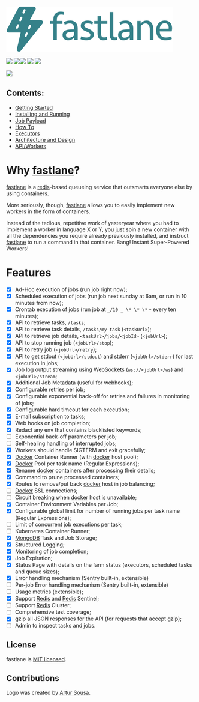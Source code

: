 ![](_static/fastlane-logo.svg)

[![](https://img.shields.io/badge/github-repo-lightgrey.svg)](https://github.com/heynemann/fastlane) [![](https://travis-ci.org/heynemann/fastlane.svg?branch=master)](https://travis-ci.org/heynemann/fastlane)[![](https://readthedocs.org/projects/fastlane/badge/?version=latest)](https://fastlane.readthedocs.io/en/latest/?badge=latest) [![](https://api.codacy.com/project/badge/Grade/55791f14727846f5a330f409ff4266c1)](https://www.codacy.com/app/heynemann/fastlane?utm_source=github.com&utm_medium=referral&utm_content=heynemann/fastlane&utm_campaign=Badge_Grade) [![](https://bettercodehub.com/edge/badge/heynemann/fastlane?branch=master)](https://bettercodehub.com/results/heynemann/fastlane)

[![](https://asciinema.org/a/219455.svg)](https://asciinema.org/a/219455)

## Contents:

* [Getting Started](1-getting-started.md)
* [Installing and Running](2-install.md)
* [Job Payload](3-job-payload.md)
* [How To](4-how-to.md)
* [Executors](5-executors.md)
* [Architecture and Design](6-architecture.md)
* [API/Workers](7-api.md)

# Why [fastlane](https://github.com/fastlane)?

[fastlane](https://github.com/fastlane) is a [redis](https://redis.io/)-based queueing service that outsmarts everyone else by using containers.

More seriously, though, [fastlane](https://github.com/fastlane) allows you to easily implement new workers in the form of containers.

Instead of the tedious, repetitive work of yesteryear where you had to implement a worker in language X or Y, you just spin a new container with all the dependencies you require already previously installed, and instruct [fastlane](https://github.com/fastlane) to run a command in that container. Bang! Instant Super-Powered Workers!

# Features

-   [x]  Ad-Hoc execution of jobs (run job right now);
-   [x]  Scheduled execution of jobs (run job next sunday at 6am, or run in 10 minutes from now);
-   [x]  Crontab execution of jobs (run job at `_/10 _ \* \* \*` - every ten minutes);
-   [x]  API to retrieve tasks, `/tasks`;
-   [x]  API to retrieve task details, `/tasks/my-task` (`<taskUrl>`);
-   [x]  API to retrieve job details, `<taskUrl>/jobs/<jobId>` (`<jobUrl>`);
-   [x]  API to stop running job (`<jobUrl>/stop`);
-   [x]  API to retry job (`<jobUrl>/retry`);
-   [x]  API to get stdout (`<jobUrl>/stdout`) and stderr (`<jobUrl>/stderr`) for last execution in jobs;
-   [x]  Job log output streaming using WebSockets (`ws://<jobUrl>/ws`) and `<jobUrl>/stream`;
-   [x]  Additional Job Metadata (useful for webhooks);
-   [x]  Configurable retries per job;
-   [x]  Configurable exponential back-off for retries and failures in monitoring of jobs;
-   [x]  Configurable hard timeout for each execution;
-   [x]  E-mail subscription to tasks;
-   [x]  Web hooks on job completion;
-   [x]  Redact any env that contains blacklisted keywords;
-   [ ]  Exponential back-off parameters per job;
-   [ ]  Self-healing handling of interrupted jobs;
-   [x]  Workers should handle SIGTERM and exit gracefully;
-   [x]  [Docker](https://docs.docker.com/) Container Runner (with [docker](https://docs.docker.com/) host pool);
-   [x]  [Docker](https://docs.docker.com/) Pool per task name (Regular Expressions);
-   [x]  Rename [docker](https://docs.docker.com/) containers after processing their details;
-   [x]  Command to prune processed containers;
-   [x]  Routes to remove/put back [docker](https://docs.docker.com/) host in job balancing;
-   [ ]  [Docker](https://docs.docker.com/) SSL connections;
-   [ ]  Circuit breaking when [docker](https://docs.docker.com/) host is unavailable;
-   [x]  Container Environment Variables per Job;
-   [x]  Configurable global limit for number of running jobs per task name (Regular Expressions);
-   [ ]  Limit of concurrent job executions per task;
-   [ ]  Kubernetes Container Runner;
-   [x]  [MongoDB](https://www.mongodb.com/) Task and Job Storage;
-   [x]  Structured Logging;
-   [x]  Monitoring of job completion;
-   [x]  Job Expiration;
-   [x]  Status Page with details on the farm status (executors, scheduled tasks and queue sizes);
-   [x]  Error handling mechanism (Sentry built-in, extensible)
-   [ ]  Per-job Error handling mechanism (Sentry built-in, extensible)
-   [ ]  Usage metrics (extensible);
-   [x]  Support [Redis](https://redis.io/) and [Redis](https://redis.io/) Sentinel;
-   [ ]  Support [Redis](https://redis.io/) Cluster;
-   [ ]  Comprehensive test coverage;
-   [x]  gzip all JSON responses for the API (for requests that accept gzip);
-   [ ]  Admin to inspect tasks and jobs.

## License

fastlane is [MIT licensed](https://opensource.org/licenses/MIT).

## Contributions

Logo was created by [Artur Sousa](https://github.com/arturfsousa).
